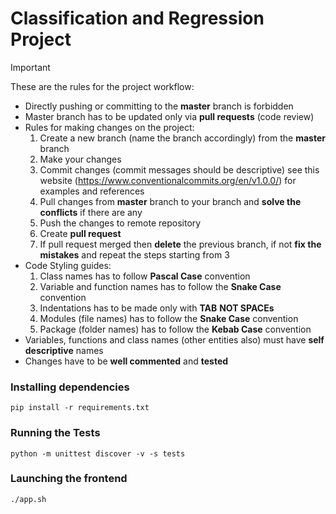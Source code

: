 # Classification and Regression Project

> [!IMPORTANT]
> These are the rules for the project workflow:

- Directly pushing or committing to the **master** branch is forbidden
- Master branch has to be updated only via **pull requests** (code review)
- Rules for making changes on the project:
  1.  Create a new branch (name the branch accordingly) from the **master** branch
  2.  Make your changes
  3.  Commit changes (commit messages should be descriptive) see this website (https://www.conventionalcommits.org/en/v1.0.0/) for examples and references
  4.  Pull changes from **master** branch to your branch and **solve the conflicts** if there are any
  5.  Push the changes to remote repository
  6.  Create **pull request**
  7.  If pull request merged then **delete** the previous branch, if not **fix the mistakes** and repeat the steps starting from 3
- Code Styling guides:
  1.  Class names has to follow **Pascal Case** convention
  2.  Variable and function names has to follow the **Snake Case** convention
  3.  Indentations has to be made only with **TAB** **NOT SPACEs**
  4.  Modules (file names) has to follow the **Snake Case** convention
  5.  Package (folder names) has to follow the **Kebab Case** convention
- Variables, functions and class names (other entities also) must have **self descriptive** names
- Changes have to be **well commented** and **tested**

### Installing dependencies

`pip install -r requirements.txt`

### Running the Tests

`python -m unittest discover -v -s tests`

### Launching the frontend

`./app.sh`
